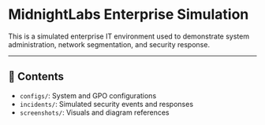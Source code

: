 # MidnightLabs Enterprise Simulation

This is a simulated enterprise IT environment used to demonstrate system administration, network segmentation, and security response.

---

## 📁 Contents

- `configs/`: System and GPO configurations
- `incidents/`: Simulated security events and responses
- `screenshots/`: Visuals and diagram references
